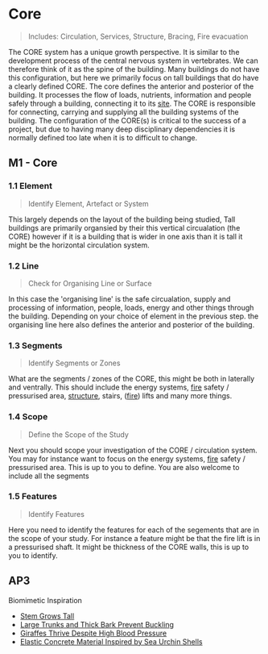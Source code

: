 # Core

> Includes: Circulation, Services, Structure, Bracing, Fire evacuation

The CORE system has a unique growth perspective. It is similar to the development process of the central nervous system in vertebrates. We can therefore think of it as the spine of the building. Many buildings do not have this configuration, but here we primarily focus on tall buildings that do have a clearly defined CORE. The core defines the anterior and posterior of the building. It processes the flow of loads, nutrients, information and people safely through a building, connecting it to its [site]. The CORE is responsible for connecting, carrying and supplying all the building systems of the building. The configuration of the CORE(s) is critical to the success of a project, but due to having many deep disciplinary dependencies it is normally defined too late when it is to difficult to change.

## M1 - Core

### 1.1 Element
> Identify Element, Artefact or System

This largely depends on the layout of the building being studied, Tall buildings are primarily organsied by their this vertical circualation (the CORE) however if it is a building that is wider in one axis than it is tall it might be the horizontal circulation system.

### 1.2 Line
> Check for Organising Line or Surface

In this case the 'organising line' is the safe circualation, supply and processing of information, people, loads, energy and other things through the building. Depending on your choice of element in the previous step. the organising line here also defines the anterior and posterior of the building.

### 1.3 Segments
> Identify Segments or Zones

What are the segments / zones of the CORE, this might be both in laterally and ventrally. This should include the energy systems, [fire] safety / pressurised area, [structure], stairs, ([fire]) lifts and many more things. 

### 1.4 Scope
> Define the Scope of the Study

Next you should scope your investigation of the CORE / circulation system. You may for instance want to focus on the energy systems, [fire] safety / pressurised area. This is up to you to define. You are also welcome to include all the segments 

### 1.5 Features
> Identify Features

Here you need to identify the features for each of the segements that are in the scope of your study. For instance a feature might be that the fire lift is in a pressurised shaft. It might be thickness of the CORE walls, this is up to you to identify.

[site]: /Agile/Systems/Site
[floor]: /Agile/Systems/Floor
[Facade]: /Agile/Systems/Facade
[Core]: /Agile/Systems/Core
[Space]: /Agile/Systems/Space
[structure]: /Agile/Systems/Structure
[Services]: /Agile/Systems/Services
[fire]: /Agile/Systems/Fire
[Materials]: /Agile/Systems/Materials
[Build]: /Agile/Systems/Build

## AP3 
Biomimetic Inspiration
* [Stem Grows Tall](https://asknature.org/strategy/stem-grows-tall/)
* [Large Trunks and Thick Bark Prevent Buckling](https://asknature.org/strategy/large-trunks-and-thick-bark-prevent-buckling/)
* [Giraffes Thrive Despite High Blood Pressure](https://asknature.org/strategy/giraffes-thrive-despite-high-blood-pressure/)
* [Elastic Concrete Material Inspired by Sea Urchin Shells](https://asknature.org/innovation/elastic-concrete-material-inspired-by-sea-urchin-shells/)

